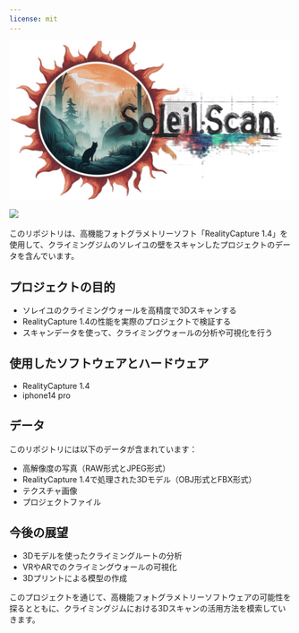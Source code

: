 ```yaml
---
license: mit
---
```


![](https://raw.githubusercontent.com/Sunwood-ai-labs/SoleilScan/main/SoleilScan_icon.jpeg)

[![](https://img.shields.io/badge/%F0%9F%A4%97%20Hugging%20Face-Dataset:SoleilScan-blue)](https://huggingface.co/datasets/MakiAi/SoleilScan)

このリポジトリは、高機能フォトグラメトリーソフト「RealityCapture 1.4」を使用して、クライミングジムのソレイユの壁をスキャンしたプロジェクトのデータを含んでいます。

## プロジェクトの目的

- ソレイユのクライミングウォールを高精度で3Dスキャンする
- RealityCapture 1.4の性能を実際のプロジェクトで検証する
- スキャンデータを使って、クライミングウォールの分析や可視化を行う

## 使用したソフトウェアとハードウェア

- RealityCapture 1.4
- iphone14 pro

## データ

このリポジトリには以下のデータが含まれています：

- 高解像度の写真（RAW形式とJPEG形式）
- RealityCapture 1.4で処理された3Dモデル（OBJ形式とFBX形式）
- テクスチャ画像
- プロジェクトファイル

## 今後の展望

- 3Dモデルを使ったクライミングルートの分析
- VRやARでのクライミングウォールの可視化
- 3Dプリントによる模型の作成

このプロジェクトを通じて、高機能フォトグラメトリーソフトウェアの可能性を探るとともに、クライミングジムにおける3Dスキャンの活用方法を模索していきます。
